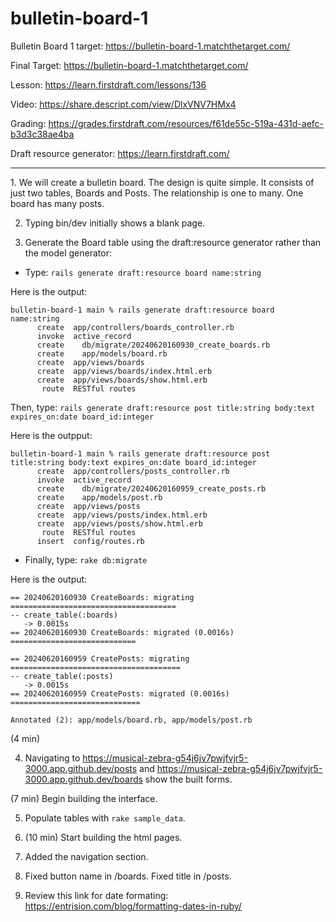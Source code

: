 # bulletin-board-1

Bulletin Board 1 target: https://bulletin-board-1.matchthetarget.com/

Final Target: https://bulletin-board-1.matchthetarget.com/

Lesson: https://learn.firstdraft.com/lessons/136

Video: https://share.descript.com/view/DlxVNV7HMx4

Grading: https://grades.firstdraft.com/resources/f61de55c-519a-431d-aefc-b3d3c38ae4ba

Draft resource generator: https://learn.firstdraft.com/

<hr>
1. We will create a bulletin board. The design is quite simple. It consists of just two tables, Boards and Posts. The relationship is one to many. One board has many posts.

2. Typing bin/dev initially shows a blank page.

3. Generate the Board table using the draft:resource generator rather than the model generator:

- Type: `rails generate draft:resource board name:string`

Here is the output:
```
bulletin-board-1 main % rails generate draft:resource board name:string
      create  app/controllers/boards_controller.rb
      invoke  active_record
      create    db/migrate/20240620160930_create_boards.rb
      create    app/models/board.rb
      create  app/views/boards
      create  app/views/boards/index.html.erb
      create  app/views/boards/show.html.erb
       route  RESTful routes
```

Then, type: `rails generate draft:resource post title:string body:text expires_on:date board_id:integer`

Here is the outpput:

```
bulletin-board-1 main % rails generate draft:resource post title:string body:text expires_on:date board_id:integer
      create  app/controllers/posts_controller.rb
      invoke  active_record
      create    db/migrate/20240620160959_create_posts.rb
      create    app/models/post.rb
      create  app/views/posts
      create  app/views/posts/index.html.erb
      create  app/views/posts/show.html.erb
       route  RESTful routes
      insert  config/routes.rb
```

- Finally, type: `rake db:migrate`

Here is the output:

```
== 20240620160930 CreateBoards: migrating =====================================
-- create_table(:boards)
   -> 0.0015s
== 20240620160930 CreateBoards: migrated (0.0016s) ============================

== 20240620160959 CreatePosts: migrating ======================================
-- create_table(:posts)
   -> 0.0015s
== 20240620160959 CreatePosts: migrated (0.0016s) =============================

Annotated (2): app/models/board.rb, app/models/post.rb
```
(4 min)

4. Navigating to https://musical-zebra-g54j6jv7pwjfvjr5-3000.app.github.dev/posts and https://musical-zebra-g54j6jv7pwjfvjr5-3000.app.github.dev/boards show the built forms.

(7 min) Begin building the interface.

5. Populate tables with `rake sample_data`.

6. (10 min) Start building the html pages.

7. Added the navigation section.

8. Fixed button name in /boards. Fixed title in /posts.

9. Review this link for date formating: https://entrision.com/blog/formatting-dates-in-ruby/
